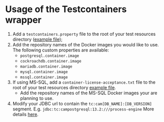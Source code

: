 # Usage of the Testcontainers wrapper

1. Add a `testcontainers.property` file to the root of your test resources directory ([example file](./testing/src/test/resources/testcontainers.properties));
1. Add the repository names of the Docker images you would like to use. The following custom properties are available:
   * `postgresql.container.image`
   * `cockroachdb.container.image`
   * `mariadb.container.image`
   * `mysql.container.image`
   * `mssql.container.image`
1. If using MS-SQL, add a `container-license-acceptance.txt` file to the root of your test resources directory [example file](./testing/src/test/resources/container-license-acceptance.txt). 
   * Add the repository names of the MS-SQL Docker images your are planning to use.
1. Modify your JDBC url to contain the `tc:cam[DB_NAME]:[DB_VERSION]` segment. E.g. `jdbc:tc:campostgresql:13.2:///process-engine` 
   More details [here](https://www.testcontainers.org/modules/databases/jdbc/).